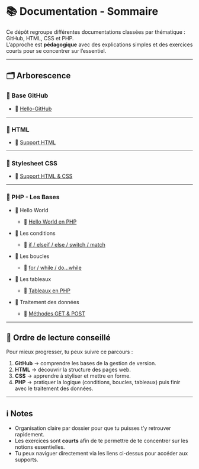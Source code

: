 # 📚 Documentation - Sommaire

Ce dépôt regroupe différentes documentations classées par thématique : GitHub, HTML, CSS et PHP.  
L’approche est **pédagogique** avec des explications simples et des exercices courts pour se concentrer sur l’essentiel.

---

## 🗂️ Arborescence

### 📂 Base GitHub

- 📄 [Hello-GitHub](./Base-GitHub/Hello-GitHub.md)

---

### 📂 HTML

- 📄 [Support HTML](./HTML/Support-HTML.md)

---

### 📂 Stylesheet CSS

- 📄 [Support HTML & CSS](./Stylsheet-CSS/Support-HTML-CSS.md)

---

### 📂 PHP - Les Bases

- 📂 Hello World  
  - 📄 [Hello World en PHP](./PHP-Les-Bases/Hello-World/Hello-World.md)

- 📂 Les conditions  
  - 📄 [if / elseif / else / switch / match](./PHP-Les-Bases/Les-conditions-if-elseif-else-switch-match/php-les-conditions.md)

- 📂 Les boucles  
  - 📄 [for / while / do...while](./PHP-Les-Bases/Les-boucles-for-while-do/les-boucles-php.md)

- 📂 Les tableaux  
  - 📄 [Tableaux en PHP](./PHP-Les-Bases/les-tableaux-array/les-tableaux-php.md)

- 📂 Traitement des données  
  - 📄 [Méthodes GET & POST](./PHP-Les-Bases/Traitement-des-données-_GET-_POST/php-_GET-_POST.md)

---

## 🧭 Ordre de lecture conseillé

Pour mieux progresser, tu peux suivre ce parcours :  

1. **GitHub** → comprendre les bases de la gestion de version.  
2. **HTML** → découvrir la structure des pages web.  
3. **CSS** → apprendre à styliser et mettre en forme.  
4. **PHP** → pratiquer la logique (conditions, boucles, tableaux) puis finir avec le traitement des données.  

---

## ℹ️ Notes

- Organisation claire par dossier pour que tu puisses t’y retrouver rapidement.  
- Les exercices sont **courts** afin de te permettre de te concentrer sur les notions essentielles.  
- Tu peux naviguer directement via les liens ci-dessus pour accéder aux supports.  
